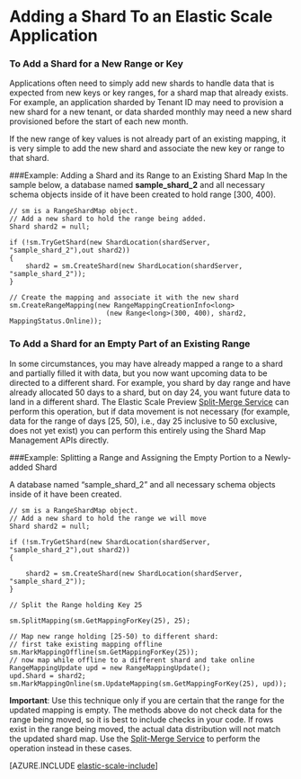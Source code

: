 <properties 
	pageTitle="Adding a Shard To an Elastic Scale Application" 
	description="How to use Elastic Scale APIs to add new shards to a shard set." 
	services="sql-database" 
	documentationCenter="" 
	manager="jhubbard" 
	authors="sidneyh" 
	editor=""/>

<tags 
	ms.service="sql-database" 
	ms.workload="sql-database" 
	ms.tgt_pltfrm="na" 
	ms.devlang="na" 
	ms.topic="article" 
	ms.date="10/02/2014" 
	ms.author="sidneyh"/>

# Adding a Shard To an Elastic Scale Application 


### To Add a Shard for a New Range or Key  

Applications often need to simply add new shards to handle data that is expected from new keys or key ranges, for a shard map that already exists. For example, an application sharded by Tenant ID may need to provision a new shard for a new tenant, or data sharded monthly may need a new shard provisioned before the start of each new month. 

If the new range of key values is not already part of an existing mapping, it is very simple to add the new shard and associate the new key or range to that shard. 

###Example:  Adding a Shard and its Range to an Existing Shard Map
In the sample below, a database named **sample_shard_2** and all necessary schema objects inside of it have been created to hold range [300, 400).  

    // sm is a RangeShardMap object.
    // Add a new shard to hold the range being added. 
    Shard shard2 = null; 

    if (!sm.TryGetShard(new ShardLocation(shardServer, "sample_shard_2"),out shard2)) 
    { 
        shard2 = sm.CreateShard(new ShardLocation(shardServer, "sample_shard_2"));  
    } 

    // Create the mapping and associate it with the new shard 
    sm.CreateRangeMapping(new RangeMappingCreationInfo<long> 
                            (new Range<long>(300, 400), shard2, MappingStatus.Online)); 


### To Add a Shard for an Empty Part of an Existing Range  

In some circumstances, you may have already mapped a range to a shard and partially filled it with data, but you now want upcoming data to be directed to a different shard. For example, you shard by day range and have already allocated 50 days to a shard, but on day 24, you want future data to land in a different shard. The Elastic Scale Preview [Split-Merge Service](./sql-database-elastic-scale-overview-split-and-merge.md) can perform this operation, but if data movement is not necessary (for example, data for the range of days [25, 50), i.e., day 25 inclusive to 50 exclusive, does not yet exist) you can perform this entirely using the Shard Map Management APIs directly.

###Example:  Splitting a Range and Assigning the Empty Portion to a Newly-added Shard

A database named “sample_shard_2” and all necessary schema objects inside of it have been created.  

 
    // sm is a RangeShardMap object.
    // Add a new shard to hold the range we will move 
    Shard shard2 = null; 

    if (!sm.TryGetShard(new ShardLocation(shardServer, "sample_shard_2"),out shard2)) 
    { 
    
        shard2 = sm.CreateShard(new ShardLocation(shardServer, "sample_shard_2"));  
    } 

    // Split the Range holding Key 25 

    sm.SplitMapping(sm.GetMappingForKey(25), 25); 

    // Map new range holding [25-50) to different shard: 
    // first take existing mapping offline 
    sm.MarkMappingOffline(sm.GetMappingForKey(25)); 
    // now map while offline to a different shard and take online 
    RangeMappingUpdate upd = new RangeMappingUpdate(); 
    upd.Shard = shard2; 
    sm.MarkMappingOnline(sm.UpdateMapping(sm.GetMappingForKey(25), upd)); 

**Important**:  Use this technique only if you are certain that the range for the updated mapping is empty.  The methods above do not check data for the range being moved, so it is best to include checks in your code.  If rows exist in the range being moved, the actual data distribution will not match the updated shard map. Use the [Split-Merge Service](./sql-database-elastic-scale-overview-split-and-merge.md) to perform the operation instead in these cases.  


[AZURE.INCLUDE [elastic-scale-include](../includes/elastic-scale-include.md)]
